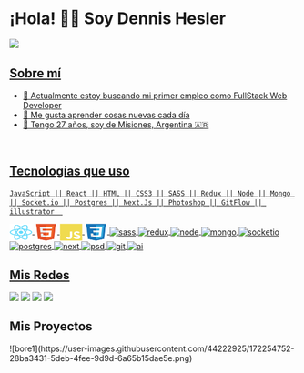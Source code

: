 ### <h1>¡Hola! 👨‍💻 Soy Dennis Hesler</h1>

<div align="left">
  <a href="https://github.com/Dennish02">
  
  <img height="140em" src="https://github-readme-stats.vercel.app/api/top-langs/?username=dennish02&layout=compact&langs_count=7&theme=dark"/>
</div>



  <h2>Sobre mí</h2>
 
- 🔭 Actualmente estoy buscando mi primer empleo como FullStack Web Developer
- 🌱 Me gusta aprender cosas nuevas cada día
- 💬 Tengo 27 años, soy de Misiones, Argentina 🇦🇷 



<div style="display:  inline_block"><br>
  <h2>Tecnologías que uso</h2>
  
  
  <div style="display: inline_block" height="30" width="40">
   
    JavaScript || React || HTML || CSS3 || SASS || Redux || Node || Mongo || Socket.io || Postgres || Next.Js || Photoshop || GitFlow || illustrator  
  </div>
 
   <img align="center" alt="React" height="30" width="40" src="https://raw.githubusercontent.com/devicons/devicon/master/icons/react/react-original.svg">
   <img align="center" alt="HTML" height="30" width="40" src="https://raw.githubusercontent.com/devicons/devicon/master/icons/html5/html5-original.svg">
  <img align="center"  alt="Js" height="30" width="40" src="https://raw.githubusercontent.com/devicons/devicon/master/icons/javascript/javascript-plain.svg">
  <img align="center" alt="CSS" height="30" width="40" src="https://raw.githubusercontent.com/devicons/devicon/master/icons/css3/css3-original.svg">
  
  <img src="https://cdn.jsdelivr.net/gh/devicons/devicon/icons/sass/sass-original.svg" alt="sass" height="30" width="40" align="center" />
  
  <img alt="redux" height="30" width="40" align="center" src="https://cdn.jsdelivr.net/gh/devicons/devicon/icons/redux/redux-original.svg" />
  
  <img alt="node" height="30" width="40" align="center" src="https://cdn.jsdelivr.net/gh/devicons/devicon/icons/nodejs/nodejs-original-wordmark.svg" />
  
  <img alt="mongo" height="30" width="40" align="center"  src="https://cdn.jsdelivr.net/gh/devicons/devicon/icons/mongodb/mongodb-original-wordmark.svg" />
  
 <img alt="socketio" height="30" width="40" align="center" src="https://cdn.jsdelivr.net/gh/devicons/devicon/icons/socketio/socketio-original.svg" />
 
  <img alt="postgres" height="30" width="40" align="center" src="https://cdn.jsdelivr.net/gh/devicons/devicon/icons/postgresql/postgresql-original.svg" />
 
  <img  alt="next" height="30" width="40" align="center"  src="https://cdn.jsdelivr.net/gh/devicons/devicon/icons/nextjs/nextjs-original-wordmark.svg" />
  
 <img alt="psd" height="30" width="40" align="center" src="https://cdn.jsdelivr.net/gh/devicons/devicon/icons/photoshop/photoshop-plain.svg" />
   
<img alt="git" height="30" width="40" align="center"  src="https://cdn.jsdelivr.net/gh/devicons/devicon/icons/git/git-original.svg" />

 <img alt="ai" height="30" width="40" align="center"  src="https://cdn.jsdelivr.net/gh/devicons/devicon/icons/illustrator/illustrator-plain.svg" />
     
  </div>
  
  ##
  <div> 
    <h2>Mis Redes</h2>
  
  <a href="https://www.instagram.com/hes.dennis/" target="_blank"><img src="https://img.shields.io/badge/-Instagram-%23E4405F?style=for-the-badge&logo=instagram&logoColor=white" target="_blank"></a>
 	<a href="https://www.twitch.tv/dennis_arg" target="_blank"><img src="https://img.shields.io/badge/Twitch-9146FF?style=for-the-badge&logo=twitch&logoColor=white" target="_blank"></a>
  <a href = "mailto:dennishesler02@gmail.com"><img src="https://img.shields.io/badge/-Gmail-%23333?style=for-the-badge&logo=gmail&logoColor=white" target="_blank"></a>
  <a href="https://www.linkedin.com/in/dennishesler/" target="_blank"><img src="https://img.shields.io/badge/-LinkedIn-%230077B5?style=for-the-badge&logo=linkedin&logoColor=white" target="_blank"></a> 
  
</div>
 
  <div>
    <h2>Mis Proyectos</h2>
![bore1](https://user-images.githubusercontent.com/44222925/172254752-28ba3431-5deb-4fee-9d9d-6a65b15dae5e.png)


    
  </div>
